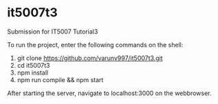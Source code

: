# it5007t3
Submission for IT5007 Tutorial3

To run the project, enter the following commands on the shell:
1. git clone https://github.com/varunv997/it5007t3.git
2. cd it5007t3
3. npm install
4. npm run compile && npm start

After starting the server, navigate to localhost:3000 on the webbrowser.
